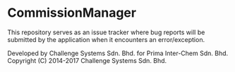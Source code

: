 # CommissionManager
This repository serves as an issue tracker where bug reports will be submitted by the application when it encounters an error/exception.

Developed by Challenge Systems Sdn. Bhd. for Prima Inter-Chem Sdn. Bhd.  
Copyright (C) 2014-2017 Challenge Systems Sdn. Bhd.
